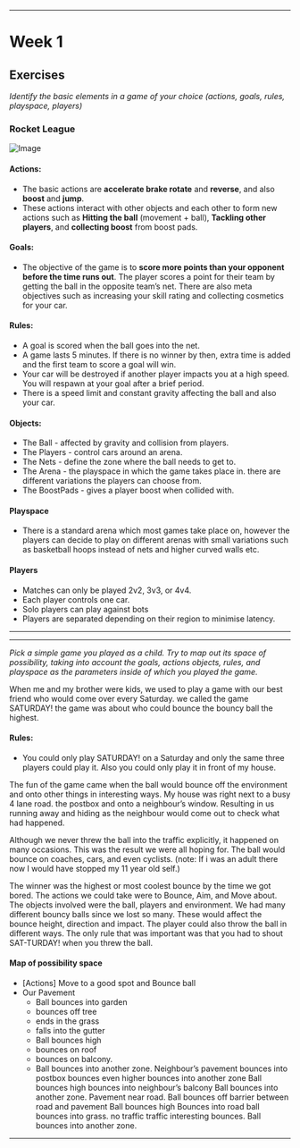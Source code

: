 
---
# Week 1

## Exercises

_Identify the basic elements in a game of your choice (actions, goals, rules, playspace, players)_


### Rocket League 
![Image](https://media.giphy.com/media/lgWrsI5W2Solq/giphy.gif)

#### Actions: 
- The basic actions are **accelerate brake rotate** and **reverse**, and also **boost** and **jump**. 
- These actions interact with other objects and each other to form new actions such as **Hitting the ball** (movement + ball), **Tackling other players**, and **collecting boost** from boost pads. 

#### Goals: 
- The objective of the game is to **score more points than your opponent before the time runs out**. The player scores a point for their team by getting the ball in the opposite team’s net. There are also meta objectives such as increasing your skill rating and collecting cosmetics for your car.

#### Rules: 
- A goal is scored when the ball goes into the net.
- A game lasts 5 minutes. If there is no winner by then, extra time is added and the first team to score a goal will win. 
- Your car will be destroyed if another player impacts you at a high speed. You will respawn at your goal after a brief period.
- There is a speed limit and constant gravity affecting the ball and also your car.

#### Objects:
- The Ball - affected by gravity and collision from players.
- The Players - control cars around an arena.
- The Nets - define the zone where the ball needs to get to.
- The Arena - the playspace in which the game takes place in. there are different variations the players can choose from.
- The BoostPads - gives a player boost when collided with.

#### Playspace
- There is a standard arena which most games take place on, however the players can decide to play on different arenas with small variations such as basketball hoops instead of nets and higher curved walls etc. 

#### Players
- Matches can only be played 2v2, 3v3, or 4v4. 
- Each player controls one car.
- Solo players can play against bots
- Players are separated depending on their region to minimise latency.

---

---

_Pick a simple game you played as a child. Try to map out its space of possibility, taking into account the goals, actions objects, rules, and playspace as the parameters inside of which you played the game._

When me and my brother were kids, we used to play a game with our best friend who would come over every Saturday. we called the game SATURDAY! the game was about who could bounce the bouncy ball the highest.

#### Rules:
- You could only play SATURDAY! on a Saturday and only the same three players could play it. Also you could only play it in front of my house. 

The fun of the game came when the ball would bounce off the environment and onto other things in interesting ways. 
My house was right next to a busy 4 lane road.
the postbox and onto a neighbour’s window. Resulting in us running away and hiding as the neighbour would come out to check what had happened. 

Although we never threw the ball into the traffic explicitly, it happened on many occasions. This was the result we were all hoping for. The ball would bounce on coaches, cars, and even cyclists. (note: If i was an adult there now I would have stopped my 11 year old self.)

The winner was the highest or most coolest bounce by the time we got bored. 
The actions we could take were to Bounce, Aim, and Move about.
The objects involved were the ball, players and environment. We had many different bouncy balls since we lost so many. These would affect the bounce height, direction and impact.
The player could also throw the ball in different ways. 
The only rule that was important was that you had to shout SAT-TURDAY! when you threw the ball.

#### Map of possibility space
- [Actions] Move to a good spot and Bounce ball
- Our Pavement
  - Ball bounces into garden
  - bounces off tree
  - ends in the grass
  - falls into the gutter
  - Ball bounces high
  - bounces on roof
  - bounces on balcony.
  - Ball bounces into another zone.
Neighbour’s pavement
bounces into postbox
bounces even higher
bounces into another zone
Ball bounces high
bounces into neighbour’s balcony
Ball bounces into another zone.
Pavement near road.
Ball bounces off barrier between road and pavement
Ball bounces high
Bounces into road
ball bounces into grass.
no traffic
traffic
interesting bounces.
Ball bounces into another zone.

---
